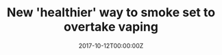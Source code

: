 ---
date: '2017-10-12T00:00:00Z'
external_link: https://web.archive.org/web/20210616054120/https://www.dailymail.co.uk/health/article-4972816/New-healthier-way-smoke-set-overtake-vaping.html
image:
  focal_point: Smart
original_link: https://www.dailymail.co.uk/health/article-4972816/New-healthier-way-smoke-set-overtake-vaping.html
summary: 'Now experts predict that heat-not-burn devices are set soar in popularity.
  The team from the US analysed Google search trends relating to the heat-not-burn
  devices in Japan, which was the first country to sell them. Experts say they expect
  a huge surge in demand for heat-not-burn devices (stock image)WHAT ARE HEAT-NOT-BURN
  E-CIGARETTES? AdvertisementStudy coauthor Mark Dredze, professor of computer science
  at Johns Hopkins University, said: ''Heat-not-burn products have quickly become
  insanely popular. ''Two years ago, there were essentially no queries in Japan for
  heat-not-burn tobacco, but now there are between 5.9 and 7.5 million each month.'''
title: New 'healthier' way to smoke set to overtake vaping
---